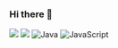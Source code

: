 ### Hi there 👋

<!--
**small-j/small-j** is a ✨ _special_ ✨ repository because its `README.md` (this file) appears on your GitHub profile.

Here are some ideas to get you started:

- 🔭 I’m currently working on ...
- 🌱 I’m currently learning ...
- 👯 I’m looking to collaborate on ...
- 🤔 I’m looking for help with ...
- 💬 Ask me about ...
- 📫 How to reach me: ...
- 😄 Pronouns: ...
- ⚡ Fun fact: ...
-->


![](https://img.shields.io/badge/-spring_boot-white?labelColor=white&logo=Spring)
![](https://img.shields.io/badge/-Vue.js-white?labelColor=white&logo=Vue.js)
![Java](https://img.shields.io/badge/-Java-black?logo=Java)
![JavaScript](https://img.shields.io/badge/-JavaScript-black?logo=JavaScript)
